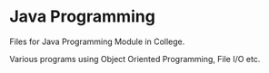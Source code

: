 # Java Programming
Files for Java Programming Module in College.

Various programs using Object Oriented Programming, File I/O etc.
